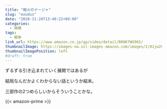 ```yaml
---
title: "戦火のナージャ"
slug: "exodus"
date: "2020-11-24T13:40:22+09:00"
categories:
  - 映画
tags:
  - 戦争
link_url: https://www.amazon.co.jp/gp/video/detail/B00K7WX96S/
thumbnailImage: https://images-na.ssl-images-amazon.com/images/I/81jw2OerayL._SX300_.jpg
thumbnailImagePosition: left
#draft: true
---
```

ずるずる引き込まれていく展開ではあるが
<!--more-->
結局なんだかよくわからない話というか結末。

三部作の2つめらしいからそういうことかな。

{{< amazon-prime >}}
